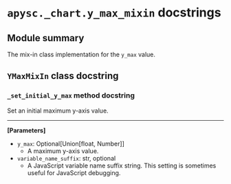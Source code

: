 # `apysc._chart.y_max_mixin` docstrings

## Module summary

The mix-in class implementation for the `y_max` value.

## `YMaxMixIn` class docstring

### `_set_initial_y_max` method docstring

Set an initial maximum y-axis value.<hr>

**[Parameters]**

- `y_max`: Optional[Union[float, Number]]
  - A maximum y-axis value.
- `variable_name_suffix`: str, optional
  - A JavaScript variable name suffix string. This setting is sometimes useful for JavaScript debugging.